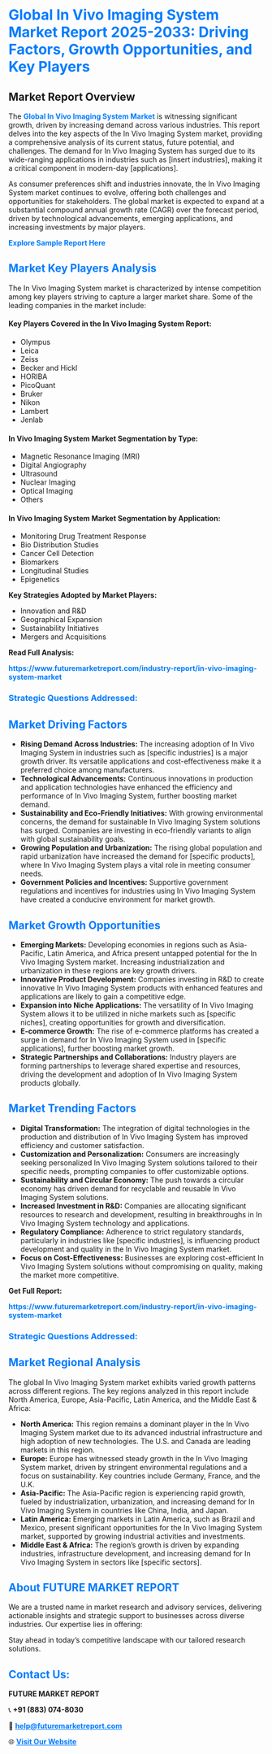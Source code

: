<h1 style="color: #007BFF;">Global In Vivo Imaging System Market Report 2025-2033: Driving Factors, Growth Opportunities, and Key Players</h1>

<section id="overview">
<h2>Market Report Overview</h2>
<p>The <a href="https://www.futuremarketreport.com/industry-report/in-vivo-imaging-system-market" style="color: #007BFF; text-decoration: none;"><strong>Global In Vivo Imaging System Market</strong></a> is witnessing significant growth, driven by increasing demand across various industries. This report delves into the key aspects of the In Vivo Imaging System market, providing a comprehensive analysis of its current status, future potential, and challenges. The demand for In Vivo Imaging System has surged due to its wide-ranging applications in industries such as [insert industries], making it a critical component in modern-day [applications].</p>
<p>As consumer preferences shift and industries innovate, the In Vivo Imaging System market continues to evolve, offering both challenges and opportunities for stakeholders. The global market is expected to expand at a substantial compound annual growth rate (CAGR) over the forecast period, driven by technological advancements, emerging applications, and increasing investments by major players.</p>
</section>

<section id="overview">
<p><a href="https://www.futuremarketreport.com/request-sample/reportId=56222" style="color: #007BFF; text-decoration: none;"><strong>Explore Sample Report Here</strong></a></p>
</section>

<section id="key-players">
<h2 style="color: #007BFF;">Market Key Players Analysis</h2>
<p>The In Vivo Imaging System market is characterized by intense competition among key players striving to capture a larger market share. Some of the leading companies in the market include:</p>
<h4>Key Players Covered in the In Vivo Imaging System Report:</h4>
<ul><li>Olympus</li><li>Leica</li><li>Zeiss</li><li>Becker and Hickl</li><li>HORIBA</li><li>PicoQuant</li><li>Bruker</li><li>Nikon</li><li>Lambert</li><li>Jenlab</li></ul>
<h4>In Vivo Imaging System Market Segmentation by Type:</h4>
<ul><li>Magnetic Resonance Imaging (MRI)</li><li>Digital Angiography</li><li>Ultrasound</li><li>Nuclear Imaging</li><li>Optical Imaging</li><li>Others</li></ul>

<h4>In Vivo Imaging System Market Segmentation by Application:</h4>
<ul><li>Monitoring Drug Treatment Response</li><li>Bio Distribution Studies</li><li>Cancer Cell Detection</li><li>Biomarkers</li><li>Longitudinal Studies</li><li>Epigenetics</li></ul>
<p><strong>Key Strategies Adopted by Market Players:</strong></p>
<ul>
<li>Innovation and R&D</li>
<li>Geographical Expansion</li>
<li>Sustainability Initiatives</li>
<li>Mergers and Acquisitions</li>
</ul>
</section>

<section>
<p><strong>Read Full Analysis: </strong></p><a href="https://www.futuremarketreport.com/industry-report/in-vivo-imaging-system-market" style="color: #007BFF; text-decoration: none;"><strong>https://www.futuremarketreport.com/industry-report/in-vivo-imaging-system-market</strong></a>
<h3 style="color: #007BFF;">Strategic Questions Addressed:</h3>
</section>

<section id="driving-factors">
<h2 style="color: #007BFF;">Market Driving Factors</h2>
<ul>
<li><strong>Rising Demand Across Industries:</strong> The increasing adoption of In Vivo Imaging System in industries such as [specific industries] is a major growth driver. Its versatile applications and cost-effectiveness make it a preferred choice among manufacturers.</li>
<li><strong>Technological Advancements:</strong> Continuous innovations in production and application technologies have enhanced the efficiency and performance of In Vivo Imaging System, further boosting market demand.</li>
<li><strong>Sustainability and Eco-Friendly Initiatives:</strong> With growing environmental concerns, the demand for sustainable In Vivo Imaging System solutions has surged. Companies are investing in eco-friendly variants to align with global sustainability goals.</li>
<li><strong>Growing Population and Urbanization:</strong> The rising global population and rapid urbanization have increased the demand for [specific products], where In Vivo Imaging System plays a vital role in meeting consumer needs.</li>
<li><strong>Government Policies and Incentives:</strong> Supportive government regulations and incentives for industries using In Vivo Imaging System have created a conducive environment for market growth.</li>
</ul>
</section>

<section id="growth-opportunities">
<h2 style="color: #007BFF;">Market Growth Opportunities</h2>
<ul>
<li><strong>Emerging Markets:</strong> Developing economies in regions such as Asia-Pacific, Latin America, and Africa present untapped potential for the In Vivo Imaging System market. Increasing industrialization and urbanization in these regions are key growth drivers.</li>
<li><strong>Innovative Product Development:</strong> Companies investing in R&D to create innovative In Vivo Imaging System products with enhanced features and applications are likely to gain a competitive edge.</li>
<li><strong>Expansion into Niche Applications:</strong> The versatility of In Vivo Imaging System allows it to be utilized in niche markets such as [specific niches], creating opportunities for growth and diversification.</li>
<li><strong>E-commerce Growth:</strong> The rise of e-commerce platforms has created a surge in demand for In Vivo Imaging System used in [specific applications], further boosting market growth.</li>
<li><strong>Strategic Partnerships and Collaborations:</strong> Industry players are forming partnerships to leverage shared expertise and resources, driving the development and adoption of In Vivo Imaging System products globally.</li>
</ul>
</section>

<section id="trending-factors">
<h2 style="color: #007BFF;">Market Trending Factors</h2>
<ul>
<li><strong>Digital Transformation:</strong> The integration of digital technologies in the production and distribution of In Vivo Imaging System has improved efficiency and customer satisfaction.</li>
<li><strong>Customization and Personalization:</strong> Consumers are increasingly seeking personalized In Vivo Imaging System solutions tailored to their specific needs, prompting companies to offer customizable options.</li>
<li><strong>Sustainability and Circular Economy:</strong> The push towards a circular economy has driven demand for recyclable and reusable In Vivo Imaging System solutions.</li>
<li><strong>Increased Investment in R&D:</strong> Companies are allocating significant resources to research and development, resulting in breakthroughs in In Vivo Imaging System technology and applications.</li>
<li><strong>Regulatory Compliance:</strong> Adherence to strict regulatory standards, particularly in industries like [specific industries], is influencing product development and quality in the In Vivo Imaging System market.</li>
<li><strong>Focus on Cost-Effectiveness:</strong> Businesses are exploring cost-efficient In Vivo Imaging System solutions without compromising on quality, making the market more competitive.</li>
</ul>
</section>

<section>
<p><strong>Get Full Report: </strong></p><a href="https://www.futuremarketreport.com/industry-report/in-vivo-imaging-system-market" style="color: #007BFF; text-decoration: none;"><strong>https://www.futuremarketreport.com/industry-report/in-vivo-imaging-system-market</strong></a>
<h3 style="color: #007BFF;">Strategic Questions Addressed:</h3>
</section>


<section id="regional-analysis">
<h2 style="color: #007BFF;">Market Regional Analysis</h2>
<p>The global In Vivo Imaging System market exhibits varied growth patterns across different regions. The key regions analyzed in this report include North America, Europe, Asia-Pacific, Latin America, and the Middle East & Africa:</p>
<ul>
<li><strong>North America:</strong> This region remains a dominant player in the In Vivo Imaging System market due to its advanced industrial infrastructure and high adoption of new technologies. The U.S. and Canada are leading markets in this region.</li>
<li><strong>Europe:</strong> Europe has witnessed steady growth in the In Vivo Imaging System market, driven by stringent environmental regulations and a focus on sustainability. Key countries include Germany, France, and the U.K.</li>
<li><strong>Asia-Pacific:</strong> The Asia-Pacific region is experiencing rapid growth, fueled by industrialization, urbanization, and increasing demand for In Vivo Imaging System in countries like China, India, and Japan.</li>
<li><strong>Latin America:</strong> Emerging markets in Latin America, such as Brazil and Mexico, present significant opportunities for the In Vivo Imaging System market, supported by growing industrial activities and investments.</li>
<li><strong>Middle East & Africa:</strong> The region’s growth is driven by expanding industries, infrastructure development, and increasing demand for In Vivo Imaging System in sectors like [specific sectors].</li>
</ul>
</section>

<footer>
<h2 style="color: #007BFF;">About FUTURE MARKET REPORT</h2>
<p>We are a trusted name in market research and advisory services, delivering actionable insights and strategic support to businesses across diverse industries. Our expertise lies in offering:</p>

<p>Stay ahead in today’s competitive landscape with our tailored research solutions.</p>

<h2 style="color: #007BFF;">Contact Us:</h2>
<p><strong>FUTURE MARKET REPORT</strong></p>
<p>📞 <strong>+91 (883) 074-8030</strong></p>
<p>📧 <strong><a href="mailto:help@futuremarketreport.com" style="color: #007BFF;">help@futuremarketreport.com</a></strong></p>
<p>🌐 <strong><a href="https://www.futuremarketreport.com/" style="color: #007BFF;">Visit Our Website</a></strong></p>
</footer>